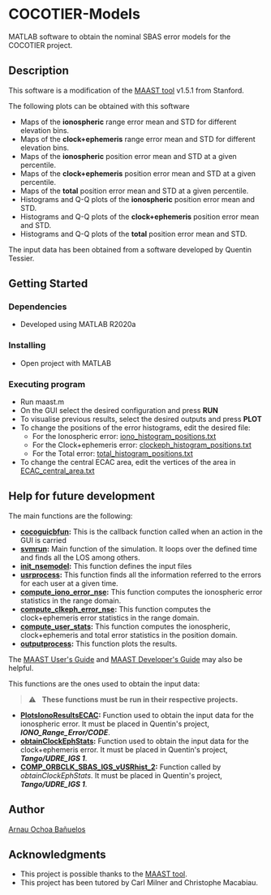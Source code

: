 # COCOTIER-Models

MATLAB software to obtain the nominal SBAS error models for the COCOTIER project.

## Description

This software is a modification of the [MAAST tool](https://github.com/stanford-gps-lab/maast) v1.5.1 from Stanford.

The following plots can be obtained with this software
  * Maps of the **ionospheric** range error mean and STD for different elevation bins.
  * Maps of the **clock+ephemeris** range error mean and STD for different elevation bins.
  * Maps of the **ionospheric** position error mean and STD at a given percentile.
  * Maps of the **clock+ephemeris** position error mean and STD at a given percentile.
  * Maps of the **total** position error mean and STD at a given percentile.
  * Histograms and Q-Q plots of the **ionospheric** position error mean and STD.
  * Histograms and Q-Q plots of the **clock+ephemeris** position error mean and STD.
  * Histograms and Q-Q plots of the **total** position error mean and STD.

The input data has been obtained from a software developed by Quentin Tessier.

## Getting Started

### Dependencies

* Developed using MATLAB R2020a

### Installing

* Open project with MATLAB

### Executing program

* Run maast.m
* On the GUI select the desired configuration and press **RUN**
* To visualise previous results, select the desired outputs and press **PLOT**
* To change the positions of the error histograms, edit the desired file:
  * For the Ionospheric error: [iono_histogram_positions.txt](Data/NSE/iono_histogram_positions.txt)
  * For the Clock+ephemeris error: [clockeph_histogram_positions.txt](Data/NSE/clockeph_histogram_positions.txt)
  * For the Total error: [total_histogram_positions.txt](Data/NSE/total_histogram_positions.txt)
* To change the central ECAC area, edit the vertices of the area in [ECAC_central_area.txt](Data/NSE/ECAC_central_area.txt)

## Help for future development

The main functions are the following:
  * **[cocoguicbfun](GUI/cocoguicbfun.m):** This is the callback function called when an action in the GUI is carried
  * **[svmrun](SVM/svmrun.m):** Main function of the simulation. It loops over the defined time and finds all the LOS among others.
  * **[init_nsemodel](Init/init_nsemodel.m):** This function defines the input files
  * **[usrprocess](SVM/User-Processing/usrprocess.m):** This function finds all the information referred to the errors for each user at a given time.
  * **[compute_iono_error_nse](SVM/User-Processing/compute_iono_error_nse.m):** This function computes the ionospheric error statistics in the range domain.
  * **[compute_clkeph_error_nse](SVM/User-Processing/compute_clkeph_error_nse.m):** This function computes the clock+ephemeris error statistics in the range domain.
  * **[compute_user_stats](SVM/User-Processing/compute_user_stats.m):** This function computes the ionospheric, clock+ephemeris and total error statistics in the position domain.
  * **[outputprocess](Output/outputprocess.m):** This function plots the results.

The [MAAST User's Guide](http://web.stanford.edu/group/scpnt/gpslab/website_files/maast/userguide.pdf) and [MAAST Developer's Guide](http://web.stanford.edu/group/scpnt/gpslab/website_files/maast/MAAST_SDG_1_1.pdf) may also be helpful.

This functions are the ones used to obtain the input data:
> :warning: &nbsp; **These functions must be run in their respective projects.**
 * **[PlotsIonoResultsECAC](InputData/PlotsIonoResultsECAC.m):** Function used to obtain the input data for the ionospheric error. It must be placed in Quentin's project, ***IONO_Range_Error/CODE***.
 * **[obtainClockEphStats](InputData/obtainClockEphStats.m):** Function used to obtain the input data for the clock+ephemeris error. It must be placed in Quentin's project, ***Tango/UDRE_IGS 1***.
 * **[COMP_ORBCLK_SBAS_IGS_vUSRhist_2](InputData/COMP_ORBCLK_SBAS_IGS_vUSRhist_2.m):** Function called by *obtainClockEphStats*. It must be placed in Quentin's project, ***Tango/UDRE_IGS 1***.

## Author

[Arnau Ochoa Bañuelos](https://www.linkedin.com/in/arnauochoa/)

## Acknowledgments
* This project is possible thanks to the [MAAST tool](https://gps.stanford.edu/resources/tools/maast).
* This project has been tutored by Carl Milner and Christophe Macabiau.
